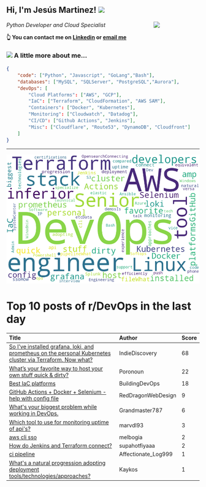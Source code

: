 <!--
**jmartinezl/jmartinezl** is a ✨ _special_ ✨ repository because its `README.md` (this file) appears on your GitHub profile.

Here are some ideas to get you started:

- 🔭 I’m currently working on ...
- 🌱 I’m currently learning ...
- 👯 I’m looking to collaborate on ...
- 🤔 I’m looking for help with ...
- 💬 Ask me about ...
- 📫 How to reach me: ...
- 😄 Pronouns: ...
- ⚡ Fun fact: ...
-->

<h2>Hi, I'm Jesús Martinez! <img src="https://media.giphy.com/media/WUlplcMpOCEmTGBtBW/giphy.gif" width="30"> </h2>
<img align='right' src="https://media.giphy.com/media/NytMLKyiaIh6VH9SPm/giphy.gif" width="120">
<p><em>Python Developer and Cloud Specialist
</em></p>

**👆 You can contact me on [Linkedin](https://www.linkedin.com/in/jes%C3%BAs-martinez-2b7b10104/) or [email me](mailto:jesus.mtz.lorenzo@gmail.com)**

### <img src="https://media.giphy.com/media/VgCDAzcKvsR6OM0uWg/giphy.gif" width="50"> A little more about me...  

```json
{
    "code": ["Python", "Javascript", "GoLang","Bash"],
    "databases": ["MySQL", "SQLServer", "PostgreSQL","Aurora"],
    "devOps": [
        "Cloud Platforms": ["AWS", "GCP"],
        "IaC": ["Terraform", "CloudFormation", "AWS SAM"],
        "Containers": ["Docker", "Kubernetes"],
        "Monitoring": ["Cloudwatch", "Datadog"],
        "CI/CD": ["Github Actions", "Jenkins"],
        "Misc": ["Cloudflare", "Route53", "DynamoDB", "Cloudfront"]
    ]
}
```
---

![Wordcloud](./cloud.png)

# Top 10 posts of r/DevOps in the last day

| Title | Author | Score |
|:---|:---|:---|
| [So I've installed grafana, loki, and prometheus on the personal Kubernetes cluster via Terraform. Now what?](https://www.reddit.com/r/devops/comments/vhlwxa/so_ive_installed_grafana_loki_and_prometheus_on/) | IndieDiscovery | 68 |
| [What’s your favorite way to host your own stuff quick &amp; dirty?](https://www.reddit.com/r/devops/comments/vhm33i/whats_your_favorite_way_to_host_your_own_stuff/) | Poronoun | 22 |
| [Best IaC platforms](https://www.reddit.com/r/devops/comments/vhu5vf/best_iac_platforms/) | BuildingDevOps | 18 |
| [GitHub Actions + Docker + Selenium - help with config file](https://www.reddit.com/r/devops/comments/vhxei2/github_actions_docker_selenium_help_with_config/) | RedDragonWebDesign | 9 |
| [What's your biggest problem while working in DevOps.](https://www.reddit.com/r/devops/comments/vhgkqq/whats_your_biggest_problem_while_working_in_devops/) | Grandmaster787 | 6 |
| [Which tool to use for monitoring uptime of api's?](https://www.reddit.com/r/devops/comments/vi1nx5/which_tool_to_use_for_monitoring_uptime_of_apis/) | marvdl93 | 3 |
| [aws cli sso](https://www.reddit.com/r/devops/comments/vhlco5/aws_cli_sso/) | melbogia | 2 |
| [How do Jenkins and Terraform connect?](https://www.reddit.com/r/devops/comments/vi2tvt/how_do_jenkins_and_terraform_connect/) | supahotfiyaaa | 2 |
| [ci pipeline](https://www.reddit.com/r/devops/comments/vi0rkf/ci_pipeline/) | Affectionate_Log999 | 1 |
| [What's a natural progression adopting deployment tools/technologies/approaches?](https://www.reddit.com/r/devops/comments/vhwldw/whats_a_natural_progression_adopting_deployment/) | Kaykos | 1 |
